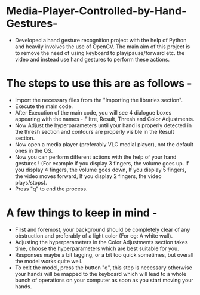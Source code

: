 # Media-Player-Controlled-by-Hand-Gestures-
-	Developed a hand gesture recognition project with the help of Python and heavily involves the use of OpenCV. The main aim of this project is to remove the need of using keyboard to play/pause/forward etc. the video and instead use hand gestures to perform these actions.

# The steps to use this are as follows - 
- Import the necessary files from the "Importing the libraries section".
- Execute the main code.
- After Execution of the main code, you will see 4 dialogue boxes appearing with the names - Filtre, Result, Thresh and Color Adjustments.
- Now Adjust the hyperparameters until your hand is properly detected in the thresh section and contours are properly visible in the Result section.
- Now open a media player (preferably VLC medial player), not the default ones in the OS.
- Now you can perform different actions with the help of your hand gestures ! (For example if you display 3 fingers, the volume goes up. If you display 4 fingers, the volume goes down, If you display 5 fingers, the video moves forward, If you display 2 fingers, the video plays/stops).
- Press "q" to end the process.

# A few things to keep in mind -
- First and foremost, your background should be completely clear of any obstruction and preferably of a light color (For eg: A white wall).
- Adjusting the hyperparameters in the Color Adjustments section takes time, choose the hyperparameters which are best suitable for you.
- Responses maybe a bit lagging, or a bit too quick sometimes, but overall the model works quite well.
- To exit the model, press the button "q", this step is necessary otherwise your hands will be mapped to the keyboard which will lead to a whole bunch of operations on your computer as soon as you start moving your hands.
